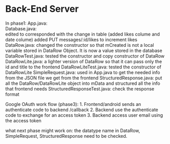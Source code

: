 # Back-End Server

In phase1:
    App.java:   
    Database.java:  
        edited to  corresponded with the change in table (added likes colume and date colume)
        added PUT messages/:id/likes to increment likes
    DataRow.java:
        changed the constructor so that mCreated is not a local variable stored in DataRow Object. 
        It is now a value stored in the database
    DataRowTest.java:
        tested the constructor and copy constructor of DataRow
    DataRowLite.java:
        a lighter version of DataRow so that it can pass only the id and title to the frontend
    DataRowLiteTest.java:
        tested the constructor of DataRowLite
    SimpleRequest.java:
        used in App.java to get the needed info from the JSON file we get from the frontend
    StructuredResponse.java:
        put all the DataRow/DataRowLite object into mData and structured all the info that frontend needs
    StructuredResponseTest.java:
        check the response format

Google OAuth work flow (phase3):
    1. Frontend/android sends an authenticate code to backend /callback
    2. Backend use the authenticate code to exchange for an access token
    3. Backend access user email using the access token

what next phase might work on:
    the datatype name in DataRow, SimpleRequest, StructuredResponse need to be checked. 



